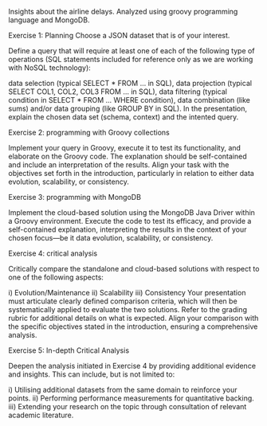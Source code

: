 Insights about the airline delays. Analyzed using groovy programming language and MongoDB.



Exercise 1: Planning 
Choose a JSON dataset that is of your interest.  

Define a query that will require at least one of each of the following type of operations (SQL statements included for reference only as we are working with NoSQL technology):

data selection (typical SELECT * FROM ... in SQL),
data projection (typical SELECT COL1, COL2, COL3 FROM ... in SQL),
data filtering (typical condition in SELECT * FROM ... WHERE condition),
data combination (like sums) and/or data grouping (like GROUP BY in SQL).
In the presentation, explain the chosen data set (schema, context) and the intented query.

Exercise 2: programming with Groovy collections 

Implement your query in Groovy, execute it to test its functionality, and elaborate on the Groovy code. The explanation should be self-contained and include an interpretation of the results. Align your task with the objectives set forth in the introduction, particularly in relation to either data evolution, scalability, or consistency.

Exercise 3: programming with MongoDB 

Implement the cloud-based solution using the MongoDB Java Driver within a Groovy environment. Execute the code to test its efficacy, and provide a self-contained explanation, interpreting the results in the context of your chosen focus—be it data evolution, scalability, or consistency.

Exercise 4: critical analysis 

Critically compare the standalone and cloud-based solutions with respect to one of the following aspects:

i) Evolution/Maintenance
ii) Scalability
iii) Consistency
Your presentation must articulate clearly defined comparison criteria, which will then be systematically applied to evaluate the two solutions. Refer to the grading rubric for additional details on what is expected. Align your comparison with the specific objectives stated in the introduction, ensuring a comprehensive analysis.

Exercise 5: In-depth Critical Analysis 

Deepen the analysis initiated in Exercise 4 by providing additional evidence and insights. This can include, but is not limited to:

i) Utilising additional datasets from the same domain to reinforce your points.
ii) Performing performance measurements for quantitative backing.
iii) Extending your research on the topic through consultation of relevant academic literature.
